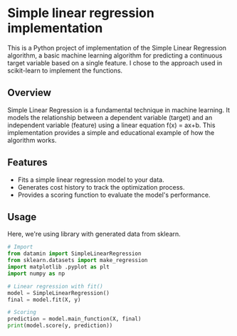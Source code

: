 # Simple linear regression implementation
This is a Python project of implementation of the Simple Linear Regression algorithm, a basic machine learning algorithm for predicting a continuous target variable based on a single feature. I chose to the approach used in scikit-learn to implement the functions.
## Overview 
Simple Linear Regression is a fundamental technique in machine learning. It models the relationship between a dependent variable (target) and an independent variable (feature) using a linear equation f(x) = ax+b. This implementation provides a simple and educational example of how the algorithm works.
## Features
- Fits a simple linear regression model to your data.
- Generates cost history to track the optimization process.
- Provides a scoring function to evaluate the model's performance.
## Usage

Here, we're using library with generated data from sklearn. 

```python
# Import 
from datamin import SimpleLinearRegression
from sklearn.datasets import make_regression
import matplotlib .pyplot as plt 
import numpy as np

# Linear regression with fit()
model = SimpleLinearRegression()
final = model.fit(X, y)

# Scoring 
prediction = model.main_function(X, final)
print(model.score(y, prediction))

```
